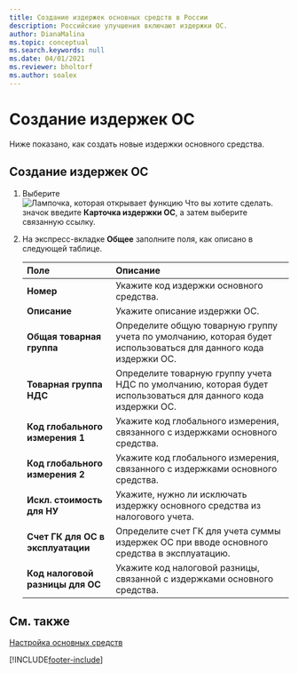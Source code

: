 ```yaml
---
title: Создание издержек основных средств в России
description: Российские улучшения включают издержки ОС.
author: DianaMalina
ms.topic: conceptual
ms.search.keywords: null
ms.date: 04/01/2021
ms.reviewer: bholtorf
ms.author: soalex
---
```


# Создание издержек ОС

Ниже показано, как создать новые издержки основного средства. 

## Создание издержек ОС

1. Выберите ![Лампочка, которая открывает функцию Что вы хотите сделать.](../../media/ui-search/search_small.png "Что вы хотите сделать") значок введите **Карточка издержки ОС**, а затем выберите связанную ссылку.

2. На экспресс-вкладке **Общее** заполните поля, как описано в следующей таблице.

   | Поле                        | Описание                                                  |
   | :--------------------------- | :----------------------------------------------------------- |
   | **Номер**                      | Укажите код издержки основного средства.                         |
   | **Описание**              | Укажите описание издержки ОС.           |
   | **Общая товарная группа** | Определите общую товарную группу учета по умолчанию, которая будет использоваться для данного кода издержки ОС. |
   | **Товарная группа НДС**  | Определите товарную группу учета НДС по умолчанию, которая будет использоваться для данного кода издержки ОС. |
   | **Код глобального измерения 1**  | Укажите код глобального измерения, связанного с издержками основного средства. |
   | **Код глобального измерения 2**  | Укажите код глобального измерения, связанного с издержками основного средства. |
   | **Искл. стоимость для НУ**      | Укажите, нужно ли исключать издержку основного средства из налогового учета. |
   | **Счет ГК для ОС в эксплуатации** | Определите счет ГК для учета суммы издержек ОС при вводе основного средства в эксплуатацию. |
   | **Код налоговой разницы для ОС**   | Укажите код налоговой разницы, связанной с издержками основного средства. |

## См. также

[Настройка основных средств](../../fa-setup.md)  


[!INCLUDE[footer-include](../../includes/footer-banner.md)]